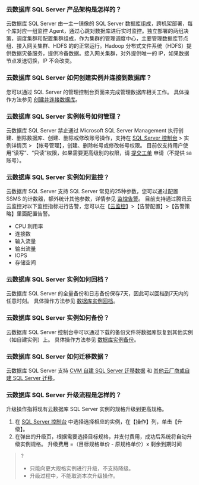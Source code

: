 
### 云数据库 SQL Server 产品架构是怎样的？
云数据库 SQL Server 由一主一镜像的 SQL Server 数据库组成，跨机架部署，每个库对应一组监控 Agent，通过心跳对数据库进行实时监控。独立部署的两组决策，调度集群和配置集群组成，作为集群的管理调度中心，主要管理数据库节点组、接入网关集群、HDFS 的的正常运行。Hadoop 分布式文件系统（HDFS）提供数据灾备服务，提供冷备数据。接入网关集群，对外提供唯一的 IP，如果数据节点发送切换，IP 不会改变。

### 云数据库 SQL Server 如何创建实例并连接到数据库？
您可以通过 SQL Server 的管理控制台页面来完成管理数据库相关工作。
具体操作方法参见 [创建并连接数据库](https://cloud.tencent.com/document/product/238/7516)。

### 云数据库 SQL Server 实例帐号如何管理？
云数据库 SQL Server 禁止通过 Microsoft SQL Server Management 执行创建、删除数据库、创建、删除或修改账号操作，支持在 [SQL Server 控制台](https://console.cloud.tencent.com/sqlserver) > 实例详情页 > 【帐号管理】，创建、删除帐号或修改帐号权限。
目前仅支持用户使用“读写”、“只读”权限，如果需要更高级别的权限，请 [提交工单](https://console.cloud.tencent.com/workorder/category) 申请（不提供 sa 账号）。

### 云数据库 SQL Server 实例如何监控？
云数据库 SQL Server 支持 SQL Server 常见的25种参数，您可以通过配置 SSMS 的计数器，额外统计其他参数，详情参见 [监控告警](https://cloud.tencent.com/document/product/238/7524)。
目前支持通过腾讯云云监控对以下监控指标进行告警，您可以在【[云监控](https://console.cloud.tencent.com/monitor/overview)】>【告警配置】>【告警策略】里面配置告警。
- CPU 利用率
- 连接数
- 输入流量
- 输出流量
- IOPS
- 存储空间

### 云数据库 SQL Server 实例如何回档？
云数据库 SQL Server 的全量备份和日志备份保存7天，因此可以回档到7天内的任意时刻。
具体操作方法参见 [数据库实例回档](https://cloud.tencent.com/document/product/238/7522)。

### 云数据库 SQL Server 实例如何备份？
云数据库 SQL Server 控制台中可以通过下载的备份文件将数据库恢复到其他实例（如自建实例）上。
具体操作方法参见 [数据库实例备份](https://cloud.tencent.com/document/product/238/7523)。


### 云数据库 SQL Server 如何迁移数据？
云数据库 SQL Server 支持 [CVM 自建 SQL Server 迁移数据](https://cloud.tencent.com/document/product/238/32585) 和 [ 其他云厂商或自建 SQL Server 迁移](https://cloud.tencent.com/document/product/238/19103)。

### 云数据库 SQL Server 升级流程是怎样的？
升级操作指将现有云数据库 SQL Server 实例的规格升级到更高规格。
1. 在 [SQL Server 控制台](https://console.cloud.tencent.com/sqlserver) 中选择选择相应的实例，在【操作】列，单击【升级】。
2. 在弹出的升级页，根据需要选择目标规格，并支付费用，成功后系统将自动升级实例规格。
升级费用 =（目标规格单价 - 原规格单价）x 剩余到期时间

>?
>- 只能向更大规格实例进行升级，不支持降级。
>- 升级过程中，不能取消本次升级操作。


